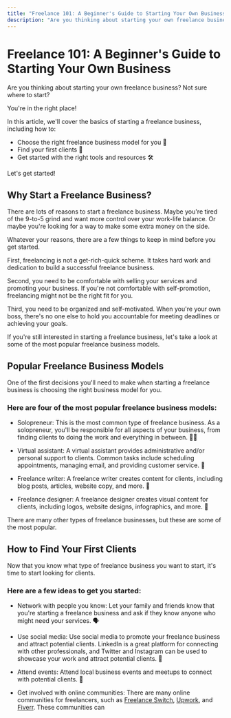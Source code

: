 ```yaml
---
title: "Freelance 101: A Beginner's Guide to Starting Your Own Business 💼"
description: "Are you thinking about starting your own freelance business? Not sure where to start?"
---
```


# Freelance 101: A Beginner's Guide to Starting Your Own Business

Are you thinking about starting your own freelance business? Not sure where to start?

You're in the right place!

In this article, we'll cover the basics of starting a freelance business, including how to:

- Choose the right freelance business model for you 🏢
- Find your first clients 🤝
- Get started with the right tools and resources 🛠️

Let's get started!

## Why Start a Freelance Business?

There are lots of reasons to start a freelance business. Maybe you're tired of the 9-to-5 grind and want more control over your work-life balance. Or maybe you're looking for a way to make some extra money on the side.

Whatever your reasons, there are a few things to keep in mind before you get started.

First, freelancing is not a get-rich-quick scheme. It takes hard work and dedication to build a successful freelance business.

Second, you need to be comfortable with selling your services and promoting your business. If you're not comfortable with self-promotion, freelancing might not be the right fit for you.

Third, you need to be organized and self-motivated. When you're your own boss, there's no one else to hold you accountable for meeting deadlines or achieving your goals.

If you're still interested in starting a freelance business, let's take a look at some of the most popular freelance business models.

## Popular Freelance Business Models

One of the first decisions you'll need to make when starting a freelance business is choosing the right business model for you.

### Here are four of the most popular freelance business models:

- Solopreneur: This is the most common type of freelance business. As a solopreneur, you'll be responsible for all aspects of your business, from finding clients to doing the work and everything in between. 👨‍💻

- Virtual assistant: A virtual assistant provides administrative and/or personal support to clients. Common tasks include scheduling appointments, managing email, and providing customer service. 📅

- Freelance writer: A freelance writer creates content for clients, including blog posts, articles, website copy, and more. 📝

- Freelance designer: A freelance designer creates visual content for clients, including logos, website designs, infographics, and more. 🎨

There are many other types of freelance businesses, but these are some of the most popular.

## How to Find Your First Clients

Now that you know what type of freelance business you want to start, it's time to start looking for clients.

### Here are a few ideas to get you started:

- Network with people you know: Let your family and friends know that you're starting a freelance business and ask if they know anyone who might need your services. 🗣️

- Use social media: Use social media to promote your freelance business and attract potential clients. LinkedIn is a great platform for connecting with other professionals, and Twitter and Instagram can be used to showcase your work and attract potential clients. 📱

- Attend events: Attend local business events and meetups to connect with potential clients. 🤝

- Get involved with online communities: There are many online communities for freelancers, such as [Freelance Switch](https://www.freelanceswitch.com/), [Upwork](https://www.upwork.com/), and [Fiverr](https://www.fiverr.com/). These communities can
